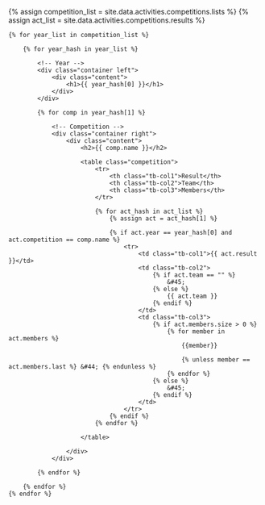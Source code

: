 ---
---

{% assign competition_list = site.data.activities.competitions.lists %}
{% assign act_list = site.data.activities.competitions.results %}

<div class="timeline disable" id="competition">

	{% for year_list in competition_list %}

		{% for year_hash in year_list %}

			<!-- Year -->
			<div class="container left">
				<div class="content">
					<h1>{{ year_hash[0] }}</h1>
				</div>
			</div>

			{% for comp in year_hash[1] %}

				<!-- Competition -->
				<div class="container right">
					<div class="content">
						<h2>{{ comp.name }}</h2>

						<table class="competition">
							<tr>
								<th class="tb-col1">Result</th>
								<th class="tb-col2">Team</th>
								<th class="tb-col3">Members</th>
							</tr>
			
							{% for act_hash in act_list %}
								{% assign act = act_hash[1] %}
				
								{% if act.year == year_hash[0] and act.competition == comp.name %}
									<tr>
										<td class="tb-col1">{{ act.result }}</td>
										<td class="tb-col2">
											{% if act.team == "" %}
												&#45;
											{% else %}
												{{ act.team }}
											{% endif %}
										</td>
										<td class="tb-col3">
											{% if act.members.size > 0 %}
												{% for member in act.members %}
													{{member}}
				
													{% unless member == act.members.last %} &#44; {% endunless %}
												{% endfor %}
											{% else %}
												&#45;
											{% endif %}
										</td>
									</tr>
								{% endif %}
							{% endfor %}
				
						</table>
				
					</div>
				</div>

			{% endfor %}

		{% endfor %}
	{% endfor %}
</div>